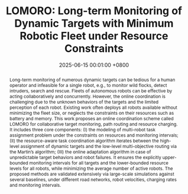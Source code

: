 ---
title:          "LOMORO: Long-term Monitoring of Dynamic Targets with Minimum Robotic Fleet under Resource Constraints"
date:           2025-06-15 00:01:00 +0800
selected:       true
pub:            "IROS"
pub_date:       "2025"
abstract: >-
  Long-term monitoring of numerous dynamic targets can be tedious for a human operator and infeasible for
  a single robot, e.g., to monitor wild flocks, detect intruders,
  search and rescue. Fleets of autonomous robots can be effective
  by acting collaboratively and concurrently. However, the online
  coordination is challenging due to the unknown behaviors of
  the targets and the limited perception of each robot. Existing
  work often deploys all robots available without minimizing the
  fleet size, or neglects the constraints on their resources such as
  battery and memory. This work proposes an online coordination
  scheme called LOMORO for collaborative target monitoring,
  path routing and resource charging. It includes three core
  components: (I) the modeling of multi-robot task assignment
  problem under the constraints on resources and monitoring
  intervals; (II) the resource-aware task coordination algorithm
  iterates between the high-level assignment of dynamic targets
  and the low-level multi-objective routing via the Martin’s
  algorithm; (III) the online adaptation algorithm in case of
  unpredictable target behaviors and robot failures. It ensures
  the explicitly upper-bounded monitoring intervals for all targets
  and the lower-bounded resource levels for all robots, while
  minimizing the average number of active robots. The proposed
  methods are validated extensively via large-scale simulations
  against several baselines, under different road networks, robot
  velocities, charging rates and monitoring intervals.
covers:
  - src: /assets/images/covers/cover1.jpg
  - src: /assets/images/covers/cover2.jpg
authors:
- Mingke Lu
- Shuaikang Wang
- Meng Guo
links:
  Paper: https://mingkelu.github.io/LOMORO_site/
---